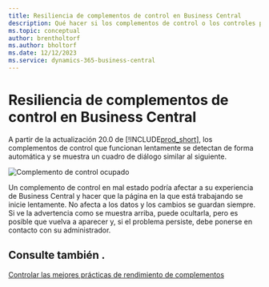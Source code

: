 ```yaml
---
title: Resiliencia de complementos de control en Business Central
description: Qué hacer si los complementos de control o los controles personalizados dan lugar a una funcionalidad reducida en Business Central.
ms.topic: conceptual
author: brentholtorf
ms.author: bholtorf
ms.date: 12/12/2023
ms.service: dynamics-365-business-central
---
```


# <a name="control-add-in-resiliency-in-business-central"></a>Resiliencia de complementos de control en Business Central

A partir de la actualización 20.0 de [!INCLUDE[prod_short](includes/prod_short.md)], los complementos de control que funcionan lentamente se detectan de forma automática y se muestra un cuadro de diálogo similar al siguiente.

![Complemento de control ocupado](media/controladdin-resiliency.png "Complemento de control ocupado.")

Un complemento de control en mal estado podría afectar a su experiencia de Business Central y hacer que la página en la que está trabajando se inicie lentamente. No afecta a los datos y los cambios se guardan siempre. Si ve la advertencia como se muestra arriba, puede ocultarla, pero es posible que vuelva a aparecer y, si el problema persiste, debe ponerse en contacto con su administrador.

## <a name="see-also"></a>Consulte también .
[Controlar las mejores prácticas de rendimiento de complementos](/dynamics365/business-central/dev-itpro/developer/devenv-control-addin-bestpractices)  
